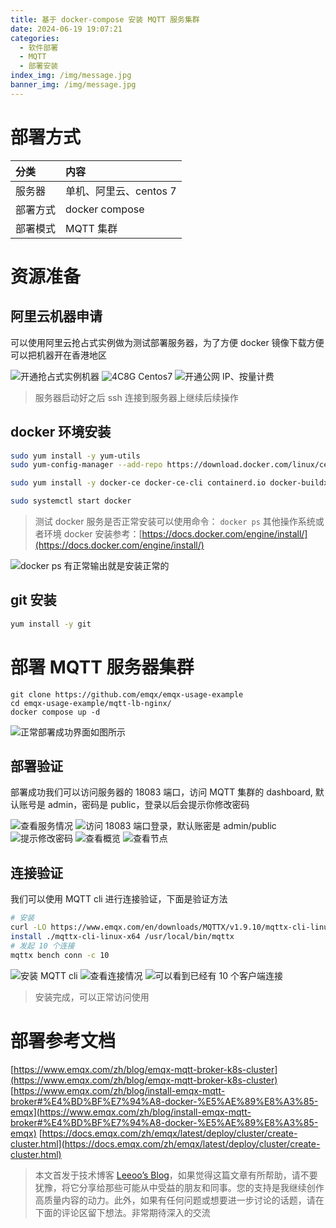 ```yaml
---
title: 基于 docker-compose 安装 MQTT 服务集群
date: 2024-06-19 19:07:21
categories:
  - 软件部署
  - MQTT
  - 部署安装
index_img: /img/message.jpg
banner_img: /img/message.jpg
---
```


# 部署方式
| 分类     | 内容                   |
| :------- | :--------------------- |
| 服务器   | 单机、阿里云、centos 7 |
| 部署方式 | docker compose         |
| 部署模式 | MQTT 集群              |

# 资源准备
## 阿里云机器申请

可以使用阿里云抢占式实例做为测试部署服务器，为了方便 docker 镜像下载方便可以把机器开在香港地区

![开通抢占式实例机器](https://images-ktzz.oss-cn-beijing.aliyuncs.com/blogs/install-mqtt/1.jpg?x-oss-process=image/watermark,image_YmxvZ3Mvd2F0ZXJtYXJrLnBuZw)
![4C8G Centos7](https://images-ktzz.oss-cn-beijing.aliyuncs.com/blogs/install-mqtt/2.jpg?x-oss-process=image/watermark,image_YmxvZ3Mvd2F0ZXJtYXJrLnBuZw)
![开通公网 IP、按量计费](https://images-ktzz.oss-cn-beijing.aliyuncs.com/blogs/install-mqtt/3.jpg?x-oss-process=image/watermark,image_YmxvZ3Mvd2F0ZXJtYXJrLnBuZw)

> 服务器启动好之后 ssh 连接到服务器上继续后续操作

## docker 环境安装
``` bash
sudo yum install -y yum-utils
sudo yum-config-manager --add-repo https://download.docker.com/linux/centos/docker-ce.repo

sudo yum install -y docker-ce docker-ce-cli containerd.io docker-buildx-plugin docker-compose-plugin

sudo systemctl start docker
```

> 测试 docker 服务是否正常安装可以使用命令： `docker ps`
> 其他操作系统或者环境 docker 安装参考：[https://docs.docker.com/engine/install/](https://docs.docker.com/engine/install/)

![docker ps 有正常输出就是安装正常的](https://images-ktzz.oss-cn-beijing.aliyuncs.com/blogs/install-mqtt/4.jpg)

## git 安装

```bash
yum install -y git
```

# 部署 MQTT 服务器集群
```
git clone https://github.com/emqx/emqx-usage-example
cd emqx-usage-example/mqtt-lb-nginx/
docker compose up -d
```
![正常部署成功界面如图所示](https://images-ktzz.oss-cn-beijing.aliyuncs.com/blogs/install-mqtt/5.jpg?x-oss-process=image/watermark,image_YmxvZ3Mvd2F0ZXJtYXJrLnBuZw)

## 部署验证

部署成功我们可以访问服务器的 18083 端口，访问 MQTT 集群的 dashboard, 默认账号是 admin，密码是 public，登录以后会提示你修改密码

![查看服务情况](https://images-ktzz.oss-cn-beijing.aliyuncs.com/blogs/install-mqtt/6.jpg?x-oss-process=image/watermark,image_YmxvZ3Mvd2F0ZXJtYXJrLnBuZw)
![访问 18083 端口登录，默认账密是 admin/public](https://images-ktzz.oss-cn-beijing.aliyuncs.com/blogs/install-mqtt/7.jpg?x-oss-process=image/watermark,image_YmxvZ3Mvd2F0ZXJtYXJrLnBuZw)
![提示修改密码](https://images-ktzz.oss-cn-beijing.aliyuncs.com/blogs/install-mqtt/8.jpg?x-oss-process=image/watermark,image_YmxvZ3Mvd2F0ZXJtYXJrLnBuZw)
![查看概览](https://images-ktzz.oss-cn-beijing.aliyuncs.com/blogs/install-mqtt/9.jpg?x-oss-process=image/watermark,image_YmxvZ3Mvd2F0ZXJtYXJrLnBuZw)
![查看节点](https://images-ktzz.oss-cn-beijing.aliyuncs.com/blogs/install-mqtt/10.jpg?x-oss-process=image/watermark,image_YmxvZ3Mvd2F0ZXJtYXJrLnBuZw)

## 连接验证
我们可以使用 MQTT cli 进行连接验证，下面是验证方法

```bash
# 安装
curl -LO https://www.emqx.com/en/downloads/MQTTX/v1.9.10/mqttx-cli-linux-x64
install ./mqttx-cli-linux-x64 /usr/local/bin/mqttx
# 发起 10 个连接
mqttx bench conn -c 10
```

![安装 MQTT cli](https://images-ktzz.oss-cn-beijing.aliyuncs.com/blogs/install-mqtt/13.jpg?x-oss-process=image/watermark,image_YmxvZ3Mvd2F0ZXJtYXJrLnBuZw)
![查看连接情况](https://images-ktzz.oss-cn-beijing.aliyuncs.com/blogs/install-mqtt/11.jpg?x-oss-process=image/watermark,image_YmxvZ3Mvd2F0ZXJtYXJrLnBuZw)
![可以看到已经有 10 个客户端连接](https://images-ktzz.oss-cn-beijing.aliyuncs.com/blogs/install-mqtt/12.jpg?x-oss-process=image/watermark,image_YmxvZ3Mvd2F0ZXJtYXJrLnBuZw)

> 安装完成，可以正常访问使用


# 部署参考文档
[https://www.emqx.com/zh/blog/emqx-mqtt-broker-k8s-cluster](https://www.emqx.com/zh/blog/emqx-mqtt-broker-k8s-cluster)
[https://www.emqx.com/zh/blog/install-emqx-mqtt-broker#%E4%BD%BF%E7%94%A8-docker-%E5%AE%89%E8%A3%85-emqx](https://www.emqx.com/zh/blog/install-emqx-mqtt-broker#%E4%BD%BF%E7%94%A8-docker-%E5%AE%89%E8%A3%85-emqx)
[https://docs.emqx.com/zh/emqx/latest/deploy/cluster/create-cluster.html](https://docs.emqx.com/zh/emqx/latest/deploy/cluster/create-cluster.html)

> 本文首发于技术博客 [Leeoo’s Blog](https://blog.ktzz.cc)，如果觉得这篇文章有所帮助，请不要犹豫，将它分享给那些可能从中受益的朋友和同事。您的支持是我继续创作高质量内容的动力。此外，如果有任何问题或想要进一步讨论的话题，请在下面的评论区留下想法。非常期待深入的交流